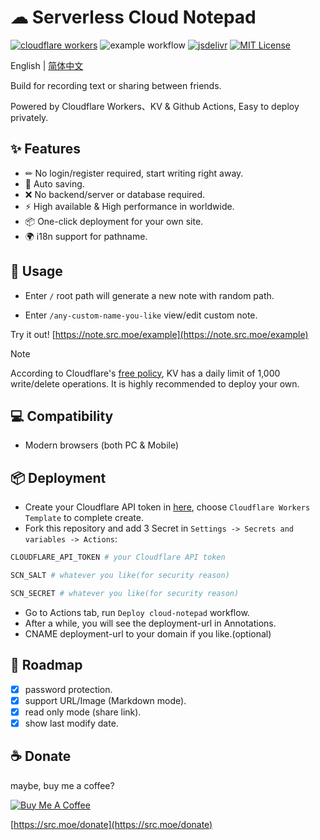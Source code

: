 # ☁ Serverless Cloud Notepad

[![cloudflare workers](https://badgen.net/badge/a/Cloudflare%20Workers/orange?icon=https%3A%2F%2Fworkers.cloudflare.com%2Fresources%2Flogo%2Flogo.svg&label=)](https://workers.cloudflare.com/)
![example workflow](https://github.com/s0urcelab/serverless-cloud-notepad/actions/workflows/deploy.yml/badge.svg)
[![jsdelivr](https://img.shields.io/badge/jsdelivr-cdn-brightgreen)](https://www.jsdelivr.com/)
[![MIT License](https://img.shields.io/badge/license-MIT-blue.svg)](https://github.com/dotzero/pad/blob/master/LICENSE)

English | [简体中文](./README-zh_CN.md)

Build for recording text or sharing between friends.

Powered by Cloudflare Workers、KV & Github Actions, Easy to deploy privately.

## ✨ Features

- ✏ No login/register required, start writing right away.
- 💾 Auto saving.
- ❌ No backend/server or database required.
- ⚡ High available & High performance in worldwide.
- 📦 One-click deployment for your own site.
- 🌍 i18n support for pathname.

## 🔨 Usage

- Enter `/` root path will generate a new note with random path.

- Enter `/any-custom-name-you-like` view/edit custom note.

Try it out! [https://note.src.moe/example](https://note.src.moe/example)

> [!NOTE]
> According to Cloudflare's [free policy](https://developers.cloudflare.com/kv/platform/limits/), KV has a daily limit of 1,000 write/delete operations. It is highly recommended to deploy your own.

## 💻 Compatibility

- Modern browsers (both PC & Mobile)

## 📦 Deployment

- Create your Cloudflare API token in [here](https://dash.cloudflare.com/profile/api-tokens), choose `Cloudflare Workers Template` to complete create.
- Fork this repository and add 3 Secret in `Settings -> Secrets and variables -> Actions`:
```bash
CLOUDFLARE_API_TOKEN # your Cloudflare API token

SCN_SALT # whatever you like(for security reason)

SCN_SECRET # whatever you like(for security reason)
```
- Go to Actions tab, run `Deploy cloud-notepad` workflow.
- After a while, you will see the deployment-url in Annotations.
- CNAME deployment-url to your domain if you like.(optional)

## 👀 Roadmap

- [x] password protection.
- [x] support URL/Image (Markdown mode).
- [x] read only mode (share link).
- [x] show last modify date.

## ☕ Donate

maybe, buy me a coffee?

<a href="https://www.buymeacoffee.com/s0urce" target="_blank"><img src="https://www.buymeacoffee.com/assets/img/custom_images/yellow_img.png" alt="Buy Me A Coffee" style="height: auto !important;width: auto !important;" ></a>

[https://src.moe/donate](https://src.moe/donate)
